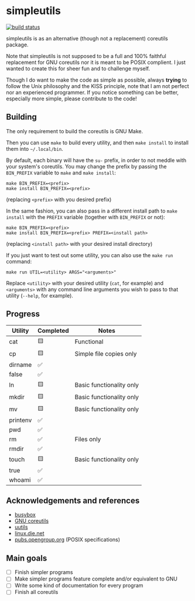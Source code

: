 # simpleutils

[![build status](https://github.com/whouishere/simpleutils/actions/workflows/build.yml/badge.svg)](https://github.com/whouishere/simpleutils/actions)

simpleutils is as an alternative (though not a replacement) coreutils package.

Note that simpleutils is not supposed to be a full and 100% faithful replacement for GNU coreutils nor it is meant to be POSIX complient.
I just wanted to create this for sheer fun and to challenge myself.

Though I do want to make the code as simple as possible, always __trying__ to follow the Unix philosophy and the KISS principle, note that I am not perfect nor an experienced programmer.
If you notice something can be better, especially more simple, please contribute to the code!

## Building
The only requirement to build the coreutils is GNU Make.

Then you can use `make` to build every utility, and then `make install` to install them into `~/.local/bin`.

By default, each binary will have the `su-` prefix, in order to not meddle with your system's coreutils. You may change the prefix by passing the `BIN_PREFIX` variable to `make` and `make install`:
```
make BIN_PREFIX=<prefix>
make install BIN_PREFIX=<prefix>
```
(replacing `<prefix>` with you desired prefix)

In the same fashion, you can also pass in a different install path to `make install` with the `PREFIX` variable (together with `BIN_PREFIX` or not):
```
make BIN_PREFIX=<prefix>
make install BIN_PREFIX=<prefix> PREFIX=<install path>
```
(replacing `<install path>` with your desired install directory)

If you just want to test out some utility, you can also use the `make run` command:
```
make run UTIL=<utility> ARGS="<arguments>"
```
Replace `<utility>` with your desired utility (`cat`, for example) and `<arguments>` with any command line arguments you wish to pass to that utility (`--help`, for example).

## Progress

| Utility  | Completed | Notes |
| -------- | --------- | ----- |
| cat      | 🟨 | Functional |
| cp       | 🟨 | Simple file copies only |
| dirname  | ✅ |            |
| false    | ✅ |            |
| ln       | 🟨 | Basic functionality only |
| mkdir    | 🟨 | Basic functionality only |
| mv       | 🟨 | Basic functionality only |
| printenv | ✅ |            |
| pwd      | ✅ |            |
| rm       | ✅ | Files only |
| rmdir    | ✅ |            |
| touch    | 🟨 | Basic functionality only |
| true     | ✅ |            |
| whoami   | ✅ |            |

## Acknowledgements and references
- [busybox](https://busybox.net/)
- [GNU coreutils](https://www.gnu.org/software/coreutils/)
- [uutils](https://github.com/uutils/coreutils)
- [linux.die.net](https://linux.die.net/)
- [pubs.opengroup.org](https://pubs.opengroup.org/onlinepubs/9699919799.2018edition/) (POSIX specifications)

## Main goals
- [ ] Finish simpler programs
- [ ] Make simpler programs feature complete and/or equivalent to GNU
- [ ] Write some kind of documentation for every program
- [ ] Finish all coreutils
